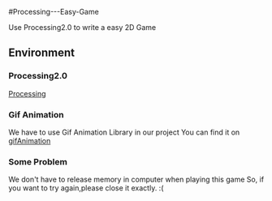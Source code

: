 #Processing---Easy-Game

Use Processing2.0 to write a easy 2D Game

## Environment

### Processing2.0
[Processing](http://processing.org/)

### Gif Animation

We have to use Gif Animation Library in our project
You can find it on 
[gifAnimation](http://extrapixel.github.io/gif-animation/)

### Some Problem
We don't have to release memory in computer when playing this game
So, if you want to try again,please close it exactly. :(
